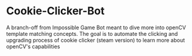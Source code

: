 # Cookie-Clicker-Bot
A branch-off from Impossible Game Bot meant to dive more into openCV template matching concepts. The goal is to automate the clicking and upgrading process of cookie clicker (steam version) to learn more about openCV's capabilities
